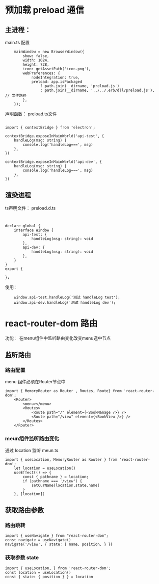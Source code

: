 # 预加载 preload 通信
## 主进程：
main.ts 配置
```
	mainWindow = new BrowserWindow({
		show: false,
		width: 1024,
		height: 728,
		icon: getAssetPath('icon.png'),
		webPreferences: {
			nodeIntegration: true,
			preload: app.isPackaged
				? path.join(__dirname, 'preload.js')
				: path.join(__dirname, '../../.erb/dll/preload.js'), // 文件路径
		},
	});

```
声明函数：
preload.ts文件
```

import { contextBridge } from 'electron';

contextBridge.exposeInMainWorld('api-test', {
	handleLog(msg: string) {
		console.log('handleLog===', msg)
	},
})

contextBridge.exposeInMainWorld('api-dev', {
	handleLog(msg: string) {
		console.log('handleLog===', msg)
	},
})

```
## 渲染进程
ts声明文件：
preload.d.ts
```


declare global {
	interface Window {
		api-test: {
			handleLog(msg: string): void
		},
		api-dev: {
			handleLog(msg: string): void
		},
	}
}
export {

};

```
使用：
```
	window.api-test.handleLog('测试 handleLog test');
	window.api-dev.handleLog('测试 handleLog dev');
```

# react-router-dom 路由
功能： 在menu组件中监听路由变化改变menu选中节点
## 监听路由
### 路由配置
menu 组件必须在Router节点中
```
import { MemoryRouter as Router , Routes, Route} from 'react-router-dom';
	<Router>
		<menu></menu>
	 	<Routes>
			<Route path="/" element={<BookManage />} />
			<Route path="/view" element={<BookView />} />
		</Routes>
 	</Router>
```
### meun组件监听路由变化
通过 location 监听 
meun.ts
```
import { useLocation, MemoryRouter as Router } from 'react-router-dom';
	let location = useLocation()
	useEffect(() => {
		const { pathname } = location;
		if (pathname === '/view') {
			setCurName(location.state.name)
		}
	}, [location])

```
## 获取路由参数
### 路由跳转
```
import { useNavigate } from "react-router-dom";
const navigate = useNavigate()
navigate('/view', { state: { name, position, } })
```
### 获取参数 state
```
import { useLocation, } from 'react-router-dom';
const location = useLocation()
const { state: { position } } = location

```